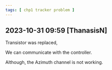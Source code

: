 ```yaml
---
tags: [ chp1 tracker problem ]
---
```


## 2023-10-31 09:59 [ThanasisN]

Transistor was replaced,

We can communicate with the controller.

Although, the Azimuth channel is not working.

